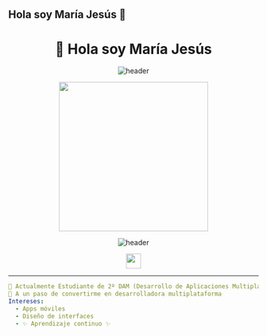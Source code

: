 ## Hola soy María Jesús 👋
<h1 align="center">👋 Hola soy María Jesús</h1>

<p align="center">
  <img src="https://capsule-render.vercel.app/api?type=waving&color=ff69b4&height=220&section=header&text=Hola%soy%María %Jesús %Serrano &fontSize=70&fontColor=ffffff&animation=fadeIn" alt="header"/>
</p>
<p align="center">
  <img src="https://media3.giphy.com/media/v1.Y2lkPTc5MGI3NjExbmFhMTB2bXJ2NGl6amx4OTVyYnIyNjFsMGpkdHlleDYxdTYzNWg0ciZlcD12MV9pbnRlcm5hbF9naWZfYnlfaWQmY3Q9Zw/okFG5aJWqRGMYXoKTD/giphy.gif" width="300"/>
</p>

<p align="center">
  <img src="https://capsule-render.vercel.app/api?type=waving&color=ff69b4&height=220&section=header&text=Hola%soy%María%Jesús%Serrano&fontSize=70&fontColor=ffffff&animation=fadeIn" alt="header"/>
</p>

<p align="center">
  <a href="mailto:serranoserranomariajesus@gmail.com">
    <img src="https://cdn-icons-png.flaticon.com/512/732/732200.png" width="30" height="30"/>
  </a>
</p>

---

```yaml
🔭 Actualmente Estudiante de 2º DAM (Desarrollo de Aplicaciones Multiplataforma)  
🌱 A un paso de convertirme en desarrolladora multiplataforma  
Intereses:
  - Apps móviles
  - Diseño de interfaces
  - ✨ Aprendizaje continuo ✨
